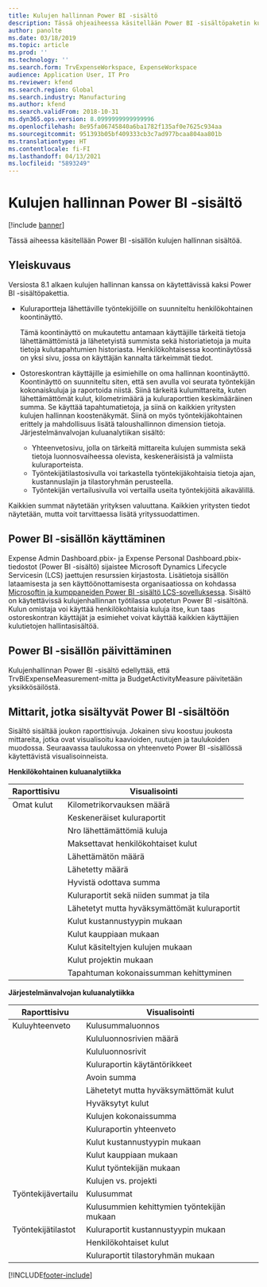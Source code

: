 ```yaml
---
title: Kulujen hallinnan Power BI -sisältö
description: Tässä ohjeaiheessa käsitellään Power BI -sisältöpaketin kulujen hallinnan sisältöä.
author: panolte
ms.date: 03/18/2019
ms.topic: article
ms.prod: ''
ms.technology: ''
ms.search.form: TrvExpenseWorkspace, ExpenseWorkspace
audience: Application User, IT Pro
ms.reviewer: kfend
ms.search.region: Global
ms.search.industry: Manufacturing
ms.author: kfend
ms.search.validFrom: 2018-10-31
ms.dyn365.ops.version: 8.0999999999999996
ms.openlocfilehash: 8e95fa06745840a6ba1782f135af0e7625c934aa
ms.sourcegitcommit: 951393b05bf409333cb3c7ad977bcaa804aa801b
ms.translationtype: HT
ms.contentlocale: fi-FI
ms.lasthandoff: 04/13/2021
ms.locfileid: "5893249"
---
```

# <a name="expense-management-power-bi-content"></a>Kulujen hallinnan Power BI -sisältö

[!include [banner](../includes/banner.md)]

Tässä aiheessa käsitellään Power BI -sisällön kulujen hallinnan sisältöä. 

## <a name="overview"></a>Yleiskuvaus
Versiosta 8.1 alkaen kulujen hallinnan kanssa on käytettävissä kaksi Power BI -sisältöpakettia. 
- Kuluraportteja lähettäville työntekijöille on suunniteltu henkilökohtainen koontinäyttö. 

  Tämä koontinäyttö on mukautettu antamaan käyttäjille tärkeitä tietoja lähettämättömistä ja lähetetyistä summista sekä historiatietoja ja muita tietoja kulutapahtumien historiasta. Henkilökohtaisessa koontinäytössä on yksi sivu, jossa on käyttäjän kannalta tärkeimmät tiedot.

- Ostoreskontran käyttäjille ja esimiehille on oma hallinnan koontinäyttö. Koontinäyttö on suunniteltu siten, että sen avulla voi seurata työntekijän kokonaiskuluja ja raportoida niistä. Siinä tärkeitä kulumittareita, kuten lähettämättömät kulut, kilometrimäärä ja kuluraporttien keskimääräinen summa. Se käyttää tapahtumatietoja, ja siinä on kaikkien yritysten kulujen hallinnan koostenäkymät. Siinä on myös työntekijäkohtainen erittely ja mahdollisuus lisätä taloushallinnon dimension tietoja. Järjestelmänvalvojan kuluanalytiikan sisältö: 
  - Yhteenvetosivu, jolla on tärkeitä mittareita kulujen summista sekä tietoja luonnosvaiheessa olevista, keskeneräisistä ja valmiista kuluraporteista. 
  - Työntekijätilastosivulla voi tarkastella työntekijäkohtaisia tietoja ajan, kustannuslajin ja tilastoryhmän perusteella. 
  - Työntekijän vertailusivulla voi vertailla useita työntekijöitä aikavälillä. 

Kaikkien summat näytetään yrityksen valuuttana. Kaikkien yritysten tiedot näytetään, mutta voit tarvittaessa lisätä yrityssuodattimen. 

## <a name="accessing-the-power-bi-content"></a>Power BI -sisällön käyttäminen
Expense Admin Dashboard.pbix- ja Expense Personal Dashboard.pbix-tiedostot (Power BI -sisältö) sijaistee Microsoft Dynamics Lifecycle Servicesin (LCS) jaettujen resurssien kirjastosta. Lisätietoja sisällön lataamisesta ja sen käyttöönottamisesta organisaatiossa on kohdassa [Microsoftin ja kumppaneiden Power BI -sisältö LCS-sovelluksessa](/archive/blogs/dynamicsaxbi/power-bi-content-from-microsoft-and-your-partners).
Sisältö on käytettävissä kulujenhallinnan työtilassa upotetun Power BI -sisältönä. Kulun omistaja voi käyttää henkilökohtaisia kuluja itse, kun taas ostoreskontran käyttäjät ja esimiehet voivat käyttää kaikkien käyttäjien kulutietojen hallintasisältöä.

## <a name="refreshing-the-power-bi-content"></a>Power BI -sisällön päivittäminen
Kulujenhallinnan Power BI -sisältö edellyttää, että TrvBiExpenseMeasurement-mitta ja BudgetActivityMeasure päivitetään yksikkösäilöstä. 

## <a name="metrics-that-are-included-in-the-power-bi-content"></a>Mittarit, jotka sisältyvät Power BI -sisältöön
Sisältö sisältää joukon raporttisivuja. Jokainen sivu koostuu joukosta mittareita, jotka ovat visualisoitu kaavioiden, ruutujen ja taulukoiden muodossa. Seuraavassa taulukossa on yhteenveto Power BI -sisällössä käytettävistä visualisoinneista.

**Henkilökohtainen kuluanalytiikka**

| Raporttisivu | Visualisointi                             |
|-------------|-------------------------------------------|
| Omat kulut | Kilometrikorvauksen määrä                         |
|             | Keskeneräiset kuluraportit                |
|             | Nro lähettämättömiä kuluja               |
|             | Maksettavat henkilökohtaiset kulut              |
|             | Lähettämätön määrä                        |
|             | Lähetetty määrä                          |
|             | Hyvistä odottava summa             |
|             | Kuluraportit sekä niiden summat ja tila   |
|             | Lähetetyt mutta hyväksymättömät kuluraportit  |
|             | Kulut kustannustyypin mukaan                     |
|             | Kulut kauppiaan mukaan                      |
|             | Kulut käsiteltyjen kulujen mukaan            |
|             | Kulut projektin mukaan                       |
|             | Tapahtuman kokonaissumman kehittyminen        |

**Järjestelmänvalvojan kuluanalytiikka**

| Raporttisivu         | Visualisointi                           |           
|---------------------|-----------------------------------------|
| Kuluyhteenveto    | Kulusummaluonnos                   |
|                     | Kululuonnosrivien määrä           |
|                     | Kululuonnosrivit                     |
|                     | Kuluraportin käytäntörikkeet        |
|                     | Avoin summa                      |
|                     | Lähetetyt mutta hyväksymättömät kulut       |
|                     | Hyväksytyt kulut                       |
|                     | Kulujen kokonaissumma                    |
|                     | Kuluraportin yhteenveto                |
|                     | Kulut kustannustyypin mukaan                   |
|                     | Kulut kauppiaan mukaan                    |
|                     | Kulut työntekijän mukaan                   |
|                     | Kulujen vs. projekti                     |
| Työntekijävertailu | Kulusummat                         |
|                     | Kulusummien kehittymien työntekijän mukaan   |
| Työntekijätilastot | Kuluraportit kustannustyypin mukaan            |
|                     | Henkilökohtaiset kulut                       |
|                     | Kuluraportit tilastoryhmän mukaan     |


[!INCLUDE[footer-include](../../../includes/footer-banner.md)]